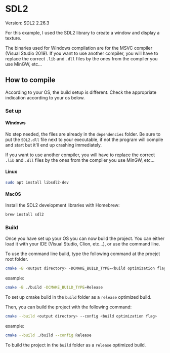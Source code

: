 # SDL2

Version: SDL2 2.26.3

For this example, I used the SDL2 library to create a window and display a texture.

The binaries used for Windows compilation are for the MSVC compiler (Visual Studio 2019). If you want to use another
compiler, you will have to replace the correct `.lib` and `.dll` files by the ones from the compiler you use MinGW,
etc...

## How to compile

According to your OS, the build setup is different. Check the appropriate indication according to your os below.

### Set up

#### Windows

No step needed, the files are already in the `dependencies` folder.
Be sure to put the `SDL2.dll` file next to your executable, if not the program will compile and start but it'll end up
crashing immediately.

If you want to use another compiler, you will have to replace the correct `.lib` and `.dll` files by the ones from the
compiler you use MinGW, etc...

#### Linux

```bash
sudo apt install libsdl2-dev
```

#### MacOS

Install the SDL2 development libraries with Homebrew:

```bash
brew install sdl2
```

### Build

Once you have set up your OS you can now build the project.
You can either load it with your IDE (Visual Studio, Clion, etc...), or use the command line.

To use the command line build, type the following command at the proejct root folder.

```bash
cmake -B <output directory> -DCMAKE_BUILD_TYPE=<build optimization flag>
```

example:

```bash
cmake -B ./build -DCMAKE_BUILD_TYPE=Release
```

To set up cmake build in the `build` folder as a `release` optimized build.

Then, you can build the project with the following command:

```bash
cmake --build <output directory> --config <build optimization flag>
```

example:

```bash
cmake --build ./build --config Release
```

To build the project in the `build` folder as a `release` optimized build.
